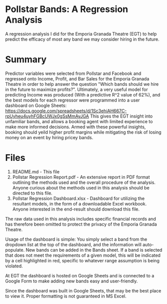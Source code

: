 # Pollstar Bands: A Regression Analysis
A regression analysis I did for the Emporia Granada Theatre (EGT) to help predict the efficacy of most any band we may consider hiring in the future.

# Summary

Predictor variables were selected from Pollstar and Facebook and regressed onto Income, Profit, and Bar Sales for the Emporia Granada Theatre in order to help answer the question "Which bands should we hire in the future to maximize profits?".  Ultimately, a very useful model for predicting Income was produced (With a predictive R^2 value of 62%), and the best models for each regressor were programmed into a user dashboard on Google Sheets:
https://docs.google.com/spreadsheets/d/1Sc3ehiAH667C-rpUyheu4uyhFGBcUWJx0gSsMmAyJGA
This gives the EGT insight into unfamiliar bands, and allows a booking agent with limited experience to make more informed decisions. Armed with these powerful insights, booking should yeild higher profit margins while mitigating the risk of losing money on an event by hiring pricey bands.

# Files
1. README.md - This file
2. Pollstar Regression Report.pdf - An extensive report in PDF format outlining the methods used and the overall procedure of the analysis.  Anyone curious about the methods used in this analysis should be directed to this file.
3. Pollstar Regression Dashboard.xlsx - Dashboard for utilizing the resultant models, in the form of a downloadable Excel workbook. Anyone interested in the end-result should download this file.

The raw data used in this analysis includes specific financial records and has therefore been omitted to protect the privacy of the Emporia Granada Theatre.

Usage of the dashboard is simple: You simply select a band from the dropdown list at the top of the dashboard, and the information will auto-populate.  New bands can be added in the Bands sheet.  If a band is selected that does not meet the requirements of a given model, this will be indicated by a cell highlighted in red, specific to whatever range assumption is being violated.

At EGT the dashboard is hosted on Google Sheets and is connected to a Google Form to make adding new bands easy and user-friendly.

Since the dashboard was built in Google Sheets, that may be the best place to view it.  Proper formatting is not guaranteed in MS Excel.
